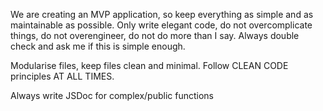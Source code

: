 We are creating an MVP application, so keep everything as simple and as maintainable as possible. Only write elegant code, do not overcomplicate things, do not overengineer, do not do more than I say. Always double check and ask me if this is simple enough.

Modularise files, keep files clean and minimal. Follow CLEAN CODE principles AT ALL TIMES.

Always write JSDoc for complex/public functions